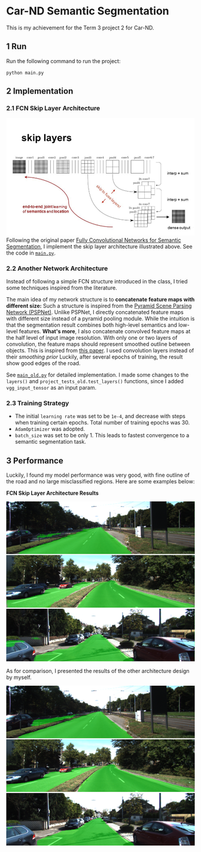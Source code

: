 # Car-ND Semantic Segmentation
This is my achievement for the Term 3 project 2 for Car-ND.

## 1 Run
Run the following command to run the project:
```
python main.py
```

## 2 Implementation

### 2.1 FCN Skip Layer Architecture
![skip.png](skip.png)
Following the original paper [Fully Convolutional Networks for Semantic Segmentation](https://arxiv.org/pdf/1605.06211.pdf), I implement the skip layer architecture  illustrated above. See the code in [`main.py`](main.py). 

### 2.2 Another Network Architecture
Instead of following a simple FCN structure introduced in the class, I tried some techniques inspired from the literature.

The main idea of my network structure is to **concatenate feature maps with different size:** Such a structure is inspired from the [Pyramid Scene Parsing Network (PSPNet)](https://arxiv.org/abs/1612.01105). Unlike PSPNet, I directly concatenated feature maps with different size instead of a pyramid pooling module. While the intuition is that the segmentation result combines both high-level semantics and low-level features. **What's more**, I also concatenate convolved feature maps at the half level of input image resolution. With only one or two layers of convolution, the feature maps should represent smoothed outline between objects. This is inspired from [this paper](http://cn.arxiv.org/abs/1411.6228). I used convolution layers instead of their *smoothing prior*  Luckily, after several epochs of training, the result show good edges of the road.

See [`main_old.py`](main_old.py) for detailed implementation. I made some changes to the `layers()` and `project_tests_old.test_layers()` functions, since I added `vgg_input_tensor` as an input param.

### 2.3 Training Strategy
- The initial `learning rate` was set to be `1e-4`, and decrease with steps when training certain epochs. Total number of training epochs was 30.
- `AdamOptimizer` was adopted.
- `batch_size` was set to be only 1. This leads to fastest convergence to a semantic segmentation task.

## 3 Performance
Luckily, I found my model performance was very good, with fine outline of the road and no large misclassified regions. Here are some examples below:

**FCN Skip Layer Architecture Results**

![pic1](runs/1505525477.7859635/um_000000.png)
![pic2](runs/1505525477.7859635/umm_000008.png)
![pic3](runs/1505525477.7859635/uu_000024.png)

As for comparison, I presented the results of the other architecture design by myself.

![pic1](runs/1505428016.559246/um_000000.png)
![pic2](runs/1505428016.559246/umm_000008.png)
![pic3](runs/1505428016.559246/uu_000024.png)

